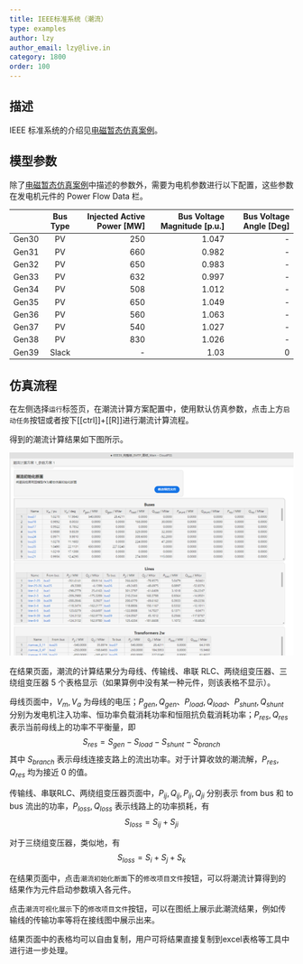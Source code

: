 ```yaml
---
title: IEEE标准系统（潮流）
type: examples
author: lzy
author_email: lzy@live.in
category: 1800
order: 100
---
```


## 描述

IEEE 标准系统的介绍见[电磁暂态仿真案例](../../EMTP/IEEE39.md)。

## 模型参数

除了[电磁暂态仿真案例](../../EMTP/IEEE39.md)中描述的参数外，需要为电机参数进行以下配置，这些参数在发电机元件的 Power Flow Data 栏。

|  | Bus Type | Injected Active Power [MW] | Bus Voltage Magnitude [p.u.] | Bus Voltage Angle [Deg] |
| :--- | :-: | --: | ----: | -: |
| Gen30 | PV | 250 | 1.047 | -  |
| Gen31 | PV | 660 | 0.982 | -  |
| Gen32 | PV | 650 | 0.983 | -  |
| Gen33 | PV | 632 | 0.997 | -  |
| Gen34 | PV | 508 | 1.012 | -  |
| Gen35 | PV | 650 | 1.049 | -  |
| Gen36 | PV | 560 | 1.063 | -  |
| Gen37 | PV | 540 | 1.027 | -  |
| Gen38 | PV | 830 | 1.026 | -  |
| Gen39 | Slack | - | 1.03 | 0  |

## 仿真流程

在左侧选择`运行`标签页，在潮流计算方案配置中，使用默认仿真参数，点击上方`启动任务`按钮或者按下[[ctrl]]+[[R]]进行潮流计算流程。

得到的潮流计算结果如下图所示。

![IEEE 标准算例潮流计算结果](./Results.png "仿真结果")

在结果页面，潮流的计算结果分为母线、传输线、串联 RLC、两绕组变压器、三绕组变压器 5 个表格显示（如果算例中没有某一种元件，则该表格不显示）。

母线页面中，$V_m, V_a$ 为母线的电压；$P_{gen}, Q_{gen}$、$P_{load}, Q_{load}$、$P_{shunt}, Q_{shunt}$ 分别为发电机注入功率、恒功率负载消耗功率和恒阻抗负载消耗功率；$P_{res}, Q_{res}$ 表示当前母线上的功率不平衡量，即
$$S_{res} = S_{gen} - S_{load} - S_{shunt} - S_{branch}$$
其中 $S_{branch}$ 表示母线连接支路上的流出功率。对于计算收敛的潮流解，$P_{res}, Q_{res}$ 均为接近 0 的值。

传输线、串联RLC、两绕组变压器页面中，$P_{ij}, Q_{ij}, P_{ij}, Q_{ji}$ 分别表示 from bus 和 to bus 流出的功率，$P_{loss}, Q_{loss}$ 表示线路上的功率损耗，有 
$$S_{loss} = S_{ij} + S_{ji}$$

对于三绕组变压器，类似地，有 
$$S_{loss} = S_{i} + S_{j} + S_{k}$$

在结果页面中，点击`潮流初始化断面`下的`修改项目文件`按钮，可以将潮流计算得到的结果作为元件启动参数填入各元件。

点击`潮流可视化展示`下的`修改项目文件`按钮，可以在图纸上展示此潮流结果，例如传输线的传输功率等将在接线图中展示出来。

结果页面中的表格均可以自由复制，用户可将结果直接复制到excel表格等工具中进行进一步处理。


































